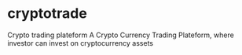 # cryptotrade
Crypto trading plateform
A Crypto Currency Trading Plateform, where investor can invest on cryptocurrency assets 
